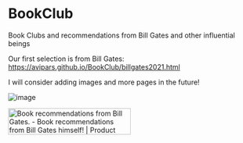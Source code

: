 # BookClub
Book Clubs and recommendations from Bill Gates and other influential beings

Our first selection is from Bill Gates: 
https://avipars.github.io/BookClub/billgates2021.html


I will consider adding images and more pages in the future!

![image](https://user-images.githubusercontent.com/5733247/121951537-b827bb00-cd63-11eb-9af3-c628c6d697db.png)


<a href="https://www.producthunt.com/posts/book-recommendations-from-bill-gates?utm_source=badge-featured&utm_medium=badge&utm_souce=badge-book-recommendations-from-bill-gates" target="_blank"><img src="https://api.producthunt.com/widgets/embed-image/v1/featured.svg?post_id=300246&theme=light" alt="Book recommendations from Bill Gates. - Book recommendations from Bill Gates himself! | Product Hunt" style="width: 250px; height: 54px;" width="250" height="54" /></a>
